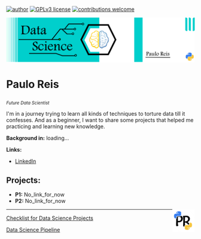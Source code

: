 
[![author](https://img.shields.io/badge/author-PauloReis-black.svg)](https://www.kaggle.com/paulosabinoreis) 
[![GPLv3 license](https://img.shields.io/badge/python-3.7+-blue.svg)](https://www.python.org/downloads/release/python-365/)
[![contributions welcome](https://img.shields.io/badge/contributions-welcome-brightgreen.svg?style=flat)](https://github.com/pauloreis-ds)


<p align="center">
  <img src="banner.png" >
</p>

# Paulo Reis
<sub>*Future Data Scientist*</sub>

I'm in a journey trying to learn all kinds of techniques to torture data till it confesses.
And as a beginner, I want to share some projects that helped me practicing and learning new knowledge.

**Background in:** loading...

**Links:**
* [LinkedIn](https://www.linkedin.com/in/paulo-reis-b1a2101b1/)


## Projects:
* **P1:** No_link_for_now
* **P2:** No_link_for_now

<img align="right" width="60" height="60" src="https://github.com/pauloreis-ds/Paulo-Reis-Data-Science/blob/master/Paulo%20Reis/Pauloreis01.png">

---

[Checklist for Data Science Projects](https://github.com/pauloreis-ds/Paulo-Reis-Data-Science/blob/master/Checklist%20for%20Data%20Science%20Projects.ipynb)

[Data Science Pipeline](https://github.com/pauloreis-ds/projects/blob/main/Data%20Science%20Pipeline.ipynb)
